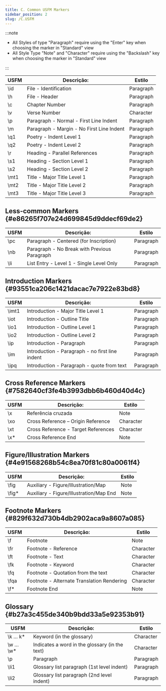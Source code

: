 ```yaml
---
title: C. Common USFM Markers
sidebar_position: 2
slug: /C.USFM
---
```




:::note

- All Styles of type "Paragraph" require using the "Enter" key when choosing the marker in "Standard" view
- All Style Type "Note" and "Character" require using the "Backslash" key when choosing the marker in "Standard" view

:::


| USFM  | Descrição:                                | Estilo    |
| ----- | ----------------------------------------- | --------- |
| \id  | File - Identification                     | Paragraph |
| \h   | File - Header                             | Paragraph |
| \c   | Chapter Number                            | Paragraph |
| \v   | Verse Number                              | Character |
| \p   | Paragraph - Normal - First Line Indent    | Paragraph |
| \m   | Paragraph - Margin - No First Line Indent | Paragraph |
| \q1  | Poetry - Indent Level 1                   | Paragraph |
| \q2  | Poetry - Indent Level 2                   | Paragraph |
| \r   | Heading - Parallel References             | Paragraph |
| \s1  | Heading - Section Level 1                 | Paragraph |
| \s2  | Heading - Section Level 2                 | Paragraph |
| \mt1 | Title - Major Title Level 1               | Paragraph |
| \mt2 | Title - Major Title Level 2               | Paragraph |
| \mt3 | Title - Major Title Level 3               | Paragraph |


## Less-common Markers {#e86265f707e24d699845d9ddecf69de2}


| USFM | Descrição:                                   | Estilo    |
| ---- | -------------------------------------------- | --------- |
| \pc | Paragraph - Centered (for Inscription)       | Paragraph |
| \nb | Paragraph - No Break with Previous Paragraph | Paragraph |
| \li | List Entry - Level 1 - Single Level Only     | Paragraph |


## Introduction Markers {#93551ca206c1421dacac7e7922e83bd8}


| USFM   | Descrição:                                      | Estilo    |
| ------ | ----------------------------------------------- | --------- |
| \imt1 | Introduction - Major Title Level 1              | Paragraph |
| \iot  | Introduction - Outline Title                    | Paragraph |
| \io1  | Introduction - Outline Level 1                  | Paragraph |
| \io2  | Introduction - Outline Level 2                  | Paragraph |
| \ip   | Introduction - Paragraph                        | Paragraph |
| \im   | Introduction - Paragraph - no first line indent | Paragraph |
| \ipq  | Introduction - Paragraph - quote from text      | Paragraph |


## Cross Reference Markers {#7582640cf3fe4b3993dbb6b460d40d4c}


| USFM | Descrição:                          | Estilo    |
| ---- | ----------------------------------- | --------- |
| \x  | Referência cruzada                  | Note      |
| \xo | Cross Reference – Origin Reference  | Character |
| \xt | Cross Reference - Target References | Character |
| \x* | Cross Reference End                 | Note      |


## Figure/Illustration Markers {#4e91568268b54c8ea70f81c80a0061f4}


| USFM   | Descrição:                              | Estilo |
| ------ | --------------------------------------- | ------ |
| \fig  | Auxiliary - Figure/Illustration/Map     | Note   |
| \fig* | Auxiliary - Figure/Illustration/Map End | Note   |


## Footnote Markers {#829f632d730b4db2902aca9a8607a085}


| USFM  | Descrição:                                 | Estilo    |
| ----- | ------------------------------------------ | --------- |
| \f   | Footnote                                   | Note      |
| \fr  | Footnote - Reference                       | Character |
| \ft  | Footnote - Text                            | Character |
| \fk  | Footnote - Keyword                         | Character |
| \fq  | Footnote - Quotation from the text         | Character |
| \fqa | Footnote - Alternate Translation Rendering | Character |
| \f*  | Footnote End                               | Note      |


## Glossary {#b27a3c455de340b9bdd33a5e92353b91}


| USFM       | Descrição:                                     | Estilo    |
| ---------- | ---------------------------------------------- | --------- |
| \k … k*   | Keyword (in the glossary)                      | Character |
| \w … \w* | Indicates a word in the glossary (in the text) | Character |
| \p        | Paragraph                                      | Paragraph |
| \li1      | Glossary list paragraph (1st level indent)     | Paragraph |
| \li2      | Glossary list paragraph (2nd level indent)     | Paragraph |

